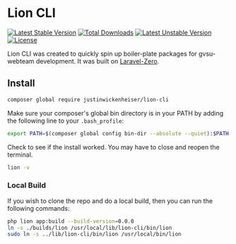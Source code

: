 # Lion CLI

[![Latest Stable Version](https://poser.pugx.org/justinwickenheiser/lion-cli/v)](//packagist.org/packages/justinwickenheiser/lion-cli)
[![Total Downloads](https://poser.pugx.org/justinwickenheiser/lion-cli/downloads)](//packagist.org/packages/justinwickenheiser/lion-cli)
[![Latest Unstable Version](https://poser.pugx.org/justinwickenheiser/lion-cli/v/unstable)](//packagist.org/packages/justinwickenheiser/lion-cli)
[![License](https://poser.pugx.org/justinwickenheiser/lion-cli/license)](//packagist.org/packages/justinwickenheiser/lion-cli)

Lion CLI was created to quickly spin up boiler-plate packages for gvsu-webteam development. It was built on [Laravel-Zero](https://laravel-zero.com/).

## Install

```bash
composer global require justinwickenheiser/lion-cli
```

Make sure your composer's global bin directory is in your PATH by adding the following line to your `.bash_profile`:

```bash
export PATH=$(composer global config bin-dir --absolute --quiet):$PATH
```

Check to see if the install worked. You may have to close and reopen the terminal.

```bash
lion -v
```

### Local Build

If you wish to clone the repo and do a local build, then you can run the following commands:

```bash
php lion app:build --build-version=0.0.0
ln -s ./builds/lion /usr/local/lib/lion-cli/bin/lion
sudo ln -s ../lib/lion-cli/bin/lion /usr/local/bin/lion
```
